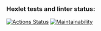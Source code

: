 ### Hexlet tests and linter status:
[![Actions Status](https://github.com/DolAndd/python-project-49/actions/workflows/hexlet-check.yml/badge.svg)](https://github.com/DolAndd/python-project-49/actions)
[![Maintainability](https://api.codeclimate.com/v1/badges/6f3c984c8220c448a1e3/maintainability)](https://codeclimate.com/github/DolAndd/python-project-49/maintainability)

